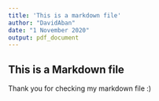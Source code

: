```yaml
---
title: 'This is a markdown file'
author: "DavidAban"
date: "1 November 2020"
output: pdf_document
---
```


## This is a Markdown file

Thank you for checking my markdown file :)